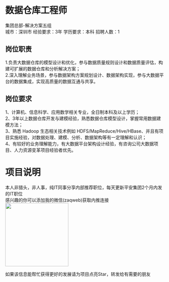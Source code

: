 # 数据仓库工程师
集团总部-解决方案五组  
城市：深圳市 经验要求：3年 学历要求：本科  招聘人数：1

## 岗位职责
1.负责大数据仓库的模型设计和优化，参与数据质量规则设计和数据质量评估，构建可扩展的数据仓库和分析解决方案；   
2.深入理解业务场景，参与数据架构方案规划设计、数据架构实现，参与大数据平台的数据集成，实现高质量的数据互通与共享。

## 岗位要求
1、计算机、信息科学、应用数学相关专业，全日制本科及以上学历；    
2、3年以上数据仓库开发与建模经验，熟悉数据仓库模型设计，掌握常用数据建模方法；   
3、熟悉 Hadoop 生态相关技术例如 HDFS/MapReduce/Hive/HBase、并且有项目实施经验，对数据处理、建模、分析、数据架构等有一定理解和认识；   
4、有较好的业务理解能力，有大数据平台架构设计经验，有咨询公司大数据项目、人力资源变革项目经验者优先。

# 项目说明

本人非猎头，非人事，纯IT同事分享内部推荐职位，每天更新平安集团2个月内发的IT职位  
感兴趣的你可以添加我的微信(zaqweb)获取内推连接  
<img src="https://github.com/zaqweb/PA-IT-JOBS/blob/master/WechatICode.jpeg"  height="200" width="200">

如果该信息能帮忙获得更好的发展请为项目点亮Star，转发给有需要的朋友





